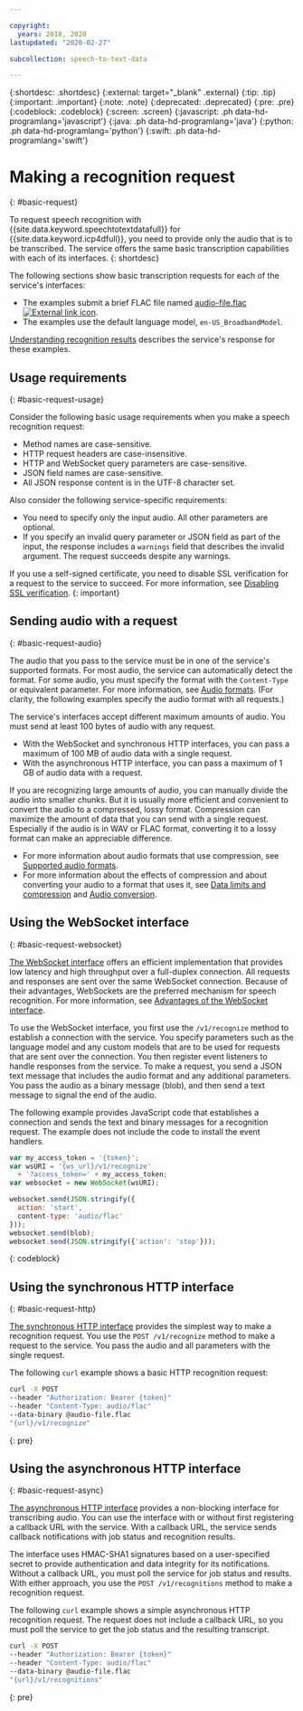 ```yaml
---

copyright:
  years: 2018, 2020
lastupdated: "2020-02-27"

subcollection: speech-to-text-data

---
```


{:shortdesc: .shortdesc}
{:external: target="_blank" .external}
{:tip: .tip}
{:important: .important}
{:note: .note}
{:deprecated: .deprecated}
{:pre: .pre}
{:codeblock: .codeblock}
{:screen: .screen}
{:javascript: .ph data-hd-programlang='javascript'}
{:java: .ph data-hd-programlang='java'}
{:python: .ph data-hd-programlang='python'}
{:swift: .ph data-hd-programlang='swift'}

# Making a recognition request
{: #basic-request}

To request speech recognition with {{site.data.keyword.speechtotextdatafull}} for {{site.data.keyword.icp4dfull}}, you need to provide only the audio that is to be transcribed. The service offers the same basic transcription capabilities with each of its interfaces.
{: shortdesc}

The following sections show basic transcription requests for each of the service's interfaces:

-   The examples submit a brief FLAC file named <a target="_blank" href="https://watson-developer-cloud.github.io/doc-tutorial-downloads/speech-to-text/audio-file.flac" download="audio-file.flac">audio-file.flac <img src="../../icons/launch-glyph.svg" alt="External link icon" title="External link icon"></a>.
-   The examples use the default language model, `en-US_BroadbandModel`.

[Understanding recognition results](/docs/speech-to-text-data?topic=speech-to-text-data-basic-response) describes the service's response for these examples.

## Usage requirements
{: #basic-request-usage}

Consider the following basic usage requirements when you make a speech recognition request:

-   Method names are case-sensitive.
-   HTTP request headers are case-insensitive.
-   HTTP and WebSocket query parameters are case-sensitive.
-   JSON field names are case-sensitive.
-   All JSON response content is in the UTF-8 character set.

Also consider the following service-specific requirements:

-   You need to specify only the input audio. All other parameters are optional.
-   If you specify an invalid query parameter or JSON field as part of the input, the response includes a `warnings` field that describes the invalid argument. The request succeeds despite any warnings.

If you use a self-signed certificate, you need to disable SSL verification for a request to the service to succeed. For more information, see [Disabling SSL verification](/docs/speech-to-text-data?topic=speech-to-text-data-making-requests#SSLverification).
{: important}

## Sending audio with a request
{: #basic-request-audio}

The audio that you pass to the service must be in one of the service's supported formats. For most audio, the service can automatically detect the format. For some audio, you must specify the format with the `Content-Type` or equivalent parameter. For more information, see [Audio formats](/docs/speech-to-text-data?topic=speech-to-text-data-audio-formats). (For clarity, the following examples specify the audio format with all requests.)

The service's interfaces accept different maximum amounts of audio. You must send at least 100 bytes of audio with any request.

-   With the WebSocket and synchronous HTTP interfaces, you can pass a maximum of 100 MB of audio data with a single request.
-   With the asynchronous HTTP interface, you can pass a maximum of 1 GB of audio data with a request.

If you are recognizing large amounts of audio, you can manually divide the audio into smaller chunks. But it is usually more efficient and convenient to convert the audio to a compressed, lossy format. Compression can maximize the amount of data that you can send with a single request. Especially if the audio is in WAV or FLAC format, converting it to a lossy format can make an appreciable difference.

-   For more information about audio formats that use compression, see [Supported audio formats](/docs/speech-to-text-data?topic=speech-to-text-data-audio-formats#formats).
-   For more information about the effects of compression and about converting your audio to a format that uses it, see [Data limits and compression](/docs/speech-to-text-data?topic=speech-to-text-data-audio-formats#limits) and [Audio conversion](/docs/speech-to-text-data?topic=speech-to-text-data-audio-formats#conversion).

## Using the WebSocket interface
{: #basic-request-websocket}

[The WebSocket interface](/docs/speech-to-text-data?topic=speech-to-text-data-websockets) offers an efficient implementation that provides low latency and high throughput over a full-duplex connection. All requests and responses are sent over the same WebSocket connection. Because of their advantages, WebSockets are the preferred mechanism for speech recognition. For more information, see [Advantages of the WebSocket interface](/docs/speech-to-text-data?topic=speech-to-text-data-developerOverview#advantages).

To use the WebSocket interface, you first use the `/v1/recognize` method to establish a connection with the service. You specify parameters such as the language model and any custom models that are to be used for requests that are sent over the connection. You then register event listeners to handle responses from the service. To make a request, you send a JSON text message that includes the audio format and any additional parameters. You pass the audio as a binary message (blob), and then send a text message to signal the end of the audio.

The following example provides JavaScript code that establishes a connection and sends the text and binary messages for a recognition request. The example does not include the code to install the event handlers.

```javascript
var my_access_token = '{token}';
var wsURI = '{ws_url}/v1/recognize'
  + '?access_token=' + my_access_token;
var websocket = new WebSocket(wsURI);

websocket.send(JSON.stringify({
  action: 'start',
  content-type: 'audio/flac'
}));
websocket.send(blob);
websocket.send(JSON.stringify({'action': 'stop'}));
```
{: codeblock}

## Using the synchronous HTTP interface
{: #basic-request-http}

[The synchronous HTTP interface](/docs/speech-to-text-data?topic=speech-to-text-data-http) provides the simplest way to make a recognition request. You use the `POST /v1/recognize` method to make a request to the service. You pass the audio and all parameters with the single request.

The following `curl` example shows a basic HTTP recognition request:

```bash
curl -X POST
--header "Authorization: Bearer {token}"
--header "Content-Type: audio/flac"
--data-binary @audio-file.flac
"{url}/v1/recognize"
```
{: pre}

## Using the asynchronous HTTP interface
{: #basic-request-async}

[The asynchronous HTTP interface](/docs/speech-to-text-data?topic=speech-to-text-data-async) provides a non-blocking interface for transcribing audio. You can use the interface with or without first registering a callback URL with the service. With a callback URL, the service sends callback notifications with job status and recognition results.

The interface uses HMAC-SHA1 signatures based on a user-specified secret to provide authentication and data integrity for its notifications. Without a callback URL, you must poll the service for job status and results. With either approach, you use the `POST /v1/recognitions` method to make a recognition request.

The following `curl` example shows a simple asynchronous HTTP recognition request. The request does not include a callback URL, so you must poll the service to get the job status and the resulting transcript.

```bash
curl -X POST
--header "Authorization: Bearer {token}"
--header "Content-Type: audio/flac"
--data-binary @audio-file.flac
"{url}/v1/recognitions"
```
{: pre}
